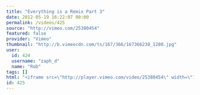 ```yaml
---
title: "Everything is a Remix Part 3"
date: 2012-05-19 16:22:07 00:00
permalink: /videos/425
source: "http://vimeo.com/25380454"
featured: false
provider: "Vimeo"
thumbnail: "http://b.vimeocdn.com/ts/167/366/167366230_1280.jpg"
user:
  id: 424
  username: "zaph_d"
  name: "Rob"
tags: []
html: "<iframe src=\"http://player.vimeo.com/video/25380454\" width=\"1280\" height=\"720\" frameborder=\"0\" webkitallowfullscreen mozallowfullscreen allowfullscreen></iframe>"
id: 425
---
```


